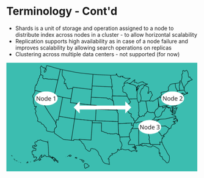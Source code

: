 # Terminology - Cont'd #

* Shards is a unit of storage and operation assigned to a node to distribute index across nodes in a cluster - to allow horizontal scalability
* Replication supports high availability as in case of a node failure and improves scalability by allowing search operations on replicas
* Clustering across multiple data centers - not supported (for now)  
<img src="../../media/multi-DC.png" stype="align:center" width="500pxl"/>